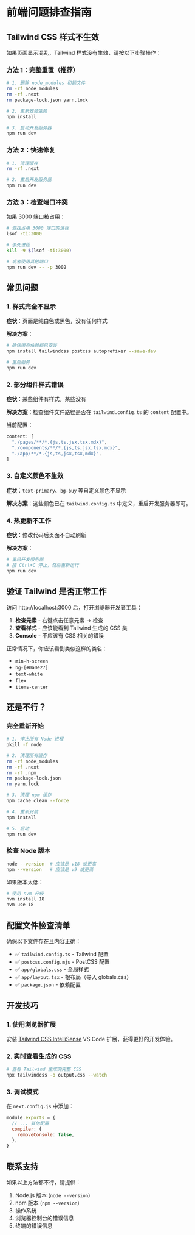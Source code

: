 # 前端问题排查指南

## Tailwind CSS 样式不生效

如果页面显示混乱，Tailwind 样式没有生效，请按以下步骤操作：

### 方法 1：完整重置（推荐）

```bash
# 1. 删除 node_modules 和锁文件
rm -rf node_modules
rm -rf .next
rm package-lock.json yarn.lock

# 2. 重新安装依赖
npm install

# 3. 启动开发服务器
npm run dev
```

### 方法 2：快速修复

```bash
# 1. 清理缓存
rm -rf .next

# 2. 重启开发服务器
npm run dev
```

### 方法 3：检查端口冲突

如果 3000 端口被占用：

```bash
# 查找占用 3000 端口的进程
lsof -ti:3000

# 杀死进程
kill -9 $(lsof -ti:3000)

# 或者使用其他端口
npm run dev -- -p 3002
```

## 常见问题

### 1. 样式完全不显示

**症状**：页面是纯白色或黑色，没有任何样式

**解决方案**：
```bash
# 确保所有依赖都已安装
npm install tailwindcss postcss autoprefixer --save-dev

# 重启服务
npm run dev
```

### 2. 部分组件样式错误

**症状**：某些组件有样式，某些没有

**解决方案**：检查组件文件路径是否在 `tailwind.config.ts` 的 `content` 配置中。

当前配置：
```typescript
content: [
  "./pages/**/*.{js,ts,jsx,tsx,mdx}",
  "./components/**/*.{js,ts,jsx,tsx,mdx}",
  "./app/**/*.{js,ts,jsx,tsx,mdx}",
]
```

### 3. 自定义颜色不生效

**症状**：`text-primary`、`bg-buy` 等自定义颜色不显示

**解决方案**：这些颜色已在 `tailwind.config.ts` 中定义，重启开发服务器即可。

### 4. 热更新不工作

**症状**：修改代码后页面不自动刷新

**解决方案**：
```bash
# 重启开发服务器
# 按 Ctrl+C 停止，然后重新运行
npm run dev
```

## 验证 Tailwind 是否正常工作

访问 http://localhost:3000 后，打开浏览器开发者工具：

1. **检查元素** - 右键点击任意元素 → 检查
2. **查看样式** - 应该能看到 Tailwind 生成的 CSS 类
3. **Console** - 不应该有 CSS 相关的错误

正常情况下，你应该看到类似这样的类名：
- `min-h-screen`
- `bg-[#0a0e27]`
- `text-white`
- `flex`
- `items-center`

## 还是不行？

### 完全重新开始

```bash
# 1. 停止所有 Node 进程
pkill -f node

# 2. 清理所有缓存
rm -rf node_modules
rm -rf .next
rm -rf .npm
rm package-lock.json
rm yarn.lock

# 3. 清理 npm 缓存
npm cache clean --force

# 4. 重新安装
npm install

# 5. 启动
npm run dev
```

### 检查 Node 版本

```bash
node --version  # 应该是 v18 或更高
npm --version   # 应该是 v9 或更高
```

如果版本太低：
```bash
# 使用 nvm 升级
nvm install 18
nvm use 18
```

## 配置文件检查清单

确保以下文件存在且内容正确：

- ✅ `tailwind.config.ts` - Tailwind 配置
- ✅ `postcss.config.mjs` - PostCSS 配置
- ✅ `app/globals.css` - 全局样式
- ✅ `app/layout.tsx` - 根布局（导入 globals.css）
- ✅ `package.json` - 依赖配置

## 开发技巧

### 1. 使用浏览器扩展

安装 [Tailwind CSS IntelliSense](https://marketplace.visualstudio.com/items?itemName=bradlc.vscode-tailwindcss) VS Code 扩展，获得更好的开发体验。

### 2. 实时查看生成的 CSS

```bash
# 查看 Tailwind 生成的完整 CSS
npx tailwindcss -o output.css --watch
```

### 3. 调试模式

在 `next.config.js` 中添加：
```javascript
module.exports = {
  // ... 其他配置
  compiler: {
    removeConsole: false,
  },
}
```

## 联系支持

如果以上方法都不行，请提供：
1. Node.js 版本 (`node --version`)
2. npm 版本 (`npm --version`)
3. 操作系统
4. 浏览器控制台的错误信息
5. 终端的错误信息


